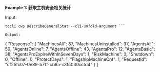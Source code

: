 **Example 1: 获取主机安全相关统计**



Input: 

```
tccli cwp DescribeGeneralStat --cli-unfold-argument ```

Output: 
```
{
    "Response": {
        "MachinesAll": 87,
        "MachinesUninstalled": 37,
        "AgentsAll": 50,
        "AgentsOnline": 7,
        "AgentsOffline": 43,
        "AgentsPro": 12,
        "AgentsBasic": 38,
        "AgentsProExpireWithInSevenDays": 1,
        "RiskMachine": 0,
        "Shutdown": 0,
        "Offline": 0,
        "ProtectDays": 1,
        "FlagshipMachineCnt": 1,
        "RequestId": "cf25fc07-0e89-b71f-cb9a-c3fc030ccfd4"
    }
}
```

